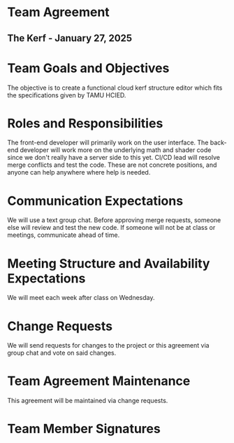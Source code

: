 # Team Agreement

## The Kerf \- January 27, 2025

# Team Goals and Objectives
The objective is to create a functional cloud 
kerf structure editor which fits the 
specifications given by TAMU HCIED.

# Roles and Responsibilities
The front-end developer will primarily work on the user interface.
The back-end developer will work more on the underlying math and 
shader code since we don't really have a server side to this yet.
CI/CD lead will resolve merge conflicts and test the code.
These are not concrete positions, and anyone can help anywhere where 
help is needed.

# Communication Expectations
We will use a text group chat. 
Before approving merge requests, someone else will review and test the new code.
If someone will not be at class or meetings, communicate ahead of time.

# Meeting Structure and Availability Expectations
We will meet each week after class on Wednesday.

# Change Requests
We will send requests for changes to the project or this
agreement via group chat and vote on said changes.

# Team Agreement Maintenance
This agreement will be maintained via change requests.

# Team Member Signatures

